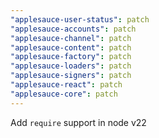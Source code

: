```yaml
---
"applesauce-user-status": patch
"applesauce-accounts": patch
"applesauce-channel": patch
"applesauce-content": patch
"applesauce-factory": patch
"applesauce-loaders": patch
"applesauce-signers": patch
"applesauce-react": patch
"applesauce-core": patch
---
```


Add `require` support in node v22
